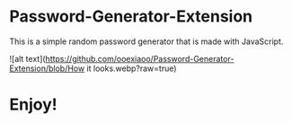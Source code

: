 # Password-Generator-Extension

This is a simple random password generator that is made with JavaScript.

![alt text](https://github.com/ooexiaoo/Password-Generator-Extension/blob/How it looks.webp?raw=true)

# Enjoy!
